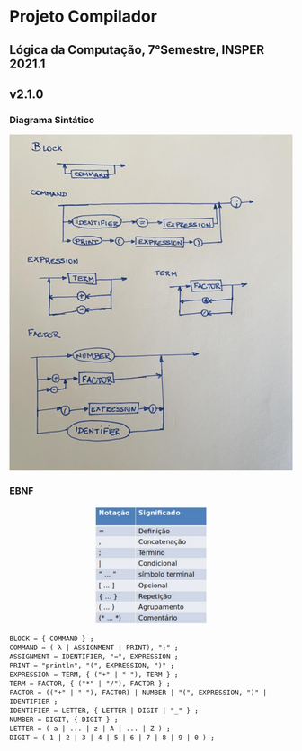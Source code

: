 # Projeto Compilador

## Lógica da Computação, 7°Semestre, INSPER 2021.1

## v2.1.0

### Diagrama Sintático   

<p align="center">
    <img src="DiagramaSintatico.jpeg">
</p>

### EBNF

<p align="center">
    <img src="EBNF.png" width="40%">
</p>

```
BLOCK = { COMMAND } ;
COMMAND = ( λ | ASSIGNMENT | PRINT), ";" ;
ASSIGNMENT = IDENTIFIER, "=", EXPRESSION ;
PRINT = "println", "(", EXPRESSION, ")" ;
EXPRESSION = TERM, { ("+" | "-"), TERM } ;
TERM = FACTOR, { ("*" | "/"), FACTOR } ;
FACTOR = (("+" | "-"), FACTOR) | NUMBER | "(", EXPRESSION, ")" | IDENTIFIER ;
IDENTIFIER = LETTER, { LETTER | DIGIT | "_" } ;
NUMBER = DIGIT, { DIGIT } ;
LETTER = ( a | ... | z | A | ... | Z ) ;
DIGIT = ( 1 | 2 | 3 | 4 | 5 | 6 | 7 | 8 | 9 | 0 ) ;
```
